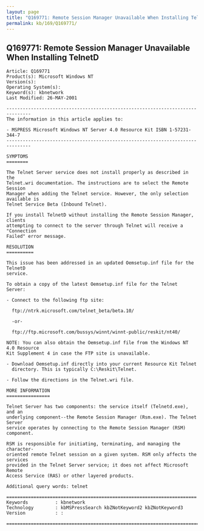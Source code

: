 ```yaml
---
layout: page
title: "Q169771: Remote Session Manager Unavailable When Installing TelnetD"
permalink: kb/169/Q169771/
---
```


## Q169771: Remote Session Manager Unavailable When Installing TelnetD

	Article: Q169771
	Product(s): Microsoft Windows NT
	Version(s): 
	Operating System(s): 
	Keyword(s): kbnetwork
	Last Modified: 26-MAY-2001
	
	-------------------------------------------------------------------------------
	The information in this article applies to:
	
	- MSPRESS Microsoft Windows NT Server 4.0 Resource Kit ISBN 1-57231-344-7 
	-------------------------------------------------------------------------------
	
	SYMPTOMS
	========
	
	The Telnet Server service does not install properly as described in the
	Telnet.wri documentation. The instructions are to select the Remote Session
	Manager when adding the Telnet service. However, the only selection available is
	Telnet Service Beta (Inbound Telnet).
	
	If you install TelnetD without installing the Remote Session Manager, clients
	attempting to connect to the server through Telnet will receive a "Connection
	Failed" error message.
	
	RESOLUTION
	==========
	
	This issue has been addressed in an updated Oemsetup.inf file for the TelnetD
	service.
	
	To obtain a copy of the latest Oemsetup.inf file for the Telnet Server:
	
	- Connect to the following ftp site:
	
	  ftp://ntrk.microsoft.com/telnet_beta/beta.10/
	
	  -or-
	
	  ftp://ftp.microsoft.com/bussys/winnt/winnt-public/reskit/nt40/
	
	NOTE: You can also obtain the Oemsetup.inf file from the Windows NT 4.0 Resource
	Kit Supplement 4 in case the FTP site is unavailable.
	
	- Download Oemsetup.inf directly into your current Resource Kit Telnet
	  directory. This is typically C:\Reskit\Telnet.
	
	- Follow the directions in the Telnet.wri file.
	
	MORE INFORMATION
	================
	
	Telnet Server has two components: the service itself (Telnetd.exe), and an
	underlying component--the Remote Session Manager (Rsm.exe). The Telnet Server
	service operates by connecting to the Remote Session Manager (RSM) component.
	
	RSM is responsible for initiating, terminating, and managing the character-
	oriented remote Telnet session on a given system. RSM only affects the services
	provided in the Telnet Server service; it does not affect Microsoft Remote
	Access Service (RAS) or other layered products.
	
	Additional query words: telnet
	
	======================================================================
	Keywords          : kbnetwork 
	Technology        : kbMSPressSearch kbZNotKeyword2 kbZNotKeyword3
	Version           : :
	
	=============================================================================
	

